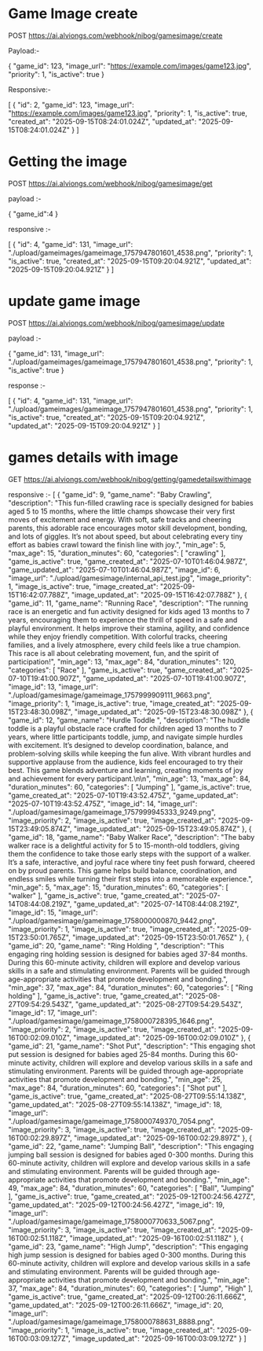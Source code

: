 # Game Image create

POST https://ai.alviongs.com/webhook/nibog/gamesimage/create

Payload:-

{
  "game_id": 123,
  "image_url": "https://example.com/images/game123.jpg",
  "priority": 1,
  "is_active": true
}


Responsive:-

[
    {
        "id": 2,
        "game_id": 123,
        "image_url": "https://example.com/images/game123.jpg",
        "priority": 1,
        "is_active": true,
        "created_at": "2025-09-15T08:24:01.024Z",
        "updated_at": "2025-09-15T08:24:01.024Z"
    }
]


# Getting the image

POST https://ai.alviongs.com/webhook/nibog/gamesimage/get

payload :-

{
    "game_id":4
}

responsive :-

[
    {
        "id": 4,
        "game_id": 131,
        "image_url": "./upload/gameimages/gameimage_1757947801601_4538.png",
        "priority": 1,
        "is_active": true,
        "created_at": "2025-09-15T09:20:04.921Z",
        "updated_at": "2025-09-15T09:20:04.921Z"
    }
]



# update game image 

POST https://ai.alviongs.com/webhook/nibog/gamesimage/update

payload :-

{
    "game_id": 131,
    "image_url": "./upload/gameimages/gameimage_1757947801601_4538.png",
    "priority": 1,
    "is_active": true
}

response :-

[
    {
        "id": 4,
        "game_id": 131,
        "image_url": "./upload/gameimages/gameimage_1757947801601_4538.png",
        "priority": 1,
        "is_active": true,
        "created_at": "2025-09-15T09:20:04.921Z",    
        "updated_at": "2025-09-15T09:20:04.921Z"
    }
]


# games details with image

GET https://ai.alviongs.com/webhook/nibog/getting/gamedetailswithimage


responsive :-
[
  {
    "game_id": 9,
    "game_name": "Baby Crawling",
    "description": "This fun-filled crawling race is specially designed for babies aged 5 to 15 months, where the little champs showcase their very first moves of excitement and energy. With soft, safe tracks and cheering parents, this adorable race encourages motor skill development, bonding, and lots of giggles. It’s not about speed, but about celebrating every tiny effort as babies crawl toward the finish line with joy.",
    "min_age": 5,
    "max_age": 15,
    "duration_minutes": 60,
    "categories": [
      "crawling"
    ],
    "game_is_active": true,
    "game_created_at": "2025-07-10T01:46:04.987Z",
    "game_updated_at": "2025-07-10T01:46:04.987Z",
    "image_id": 6,
    "image_url": "./upload/gamesimage/internal_api_test.jpg",
    "image_priority": 1,
    "image_is_active": true,
    "image_created_at": "2025-09-15T16:42:07.788Z",
    "image_updated_at": "2025-09-15T16:42:07.788Z"
  },
  {
    "game_id": 11,
    "game_name": "Running Race",
    "description": "The running race is an energetic and fun activity designed for kids aged 13 months to 7 years, encouraging them to experience the thrill of speed in a safe and playful environment. It helps improve their stamina, agility, and confidence while they enjoy friendly competition. With colorful tracks, cheering families, and a lively atmosphere, every child feels like a true champion. This race is all about celebrating movement, fun, and the spirit of participation!",
    "min_age": 13,
    "max_age": 84,
    "duration_minutes": 120,
    "categories": [
      "Race"
    ],
    "game_is_active": true,
    "game_created_at": "2025-07-10T19:41:00.907Z",
    "game_updated_at": "2025-07-10T19:41:00.907Z",
    "image_id": 13,
    "image_url": "./upload/gamesimage/gameimage_1757999909111_9663.png",
    "image_priority": 1,
    "image_is_active": true,
    "image_created_at": "2025-09-15T23:48:30.098Z",
    "image_updated_at": "2025-09-15T23:48:30.098Z"
  },
  {
    "game_id": 12,
    "game_name": "Hurdle Toddle ",
    "description": "The huddle toddle is a playful obstacle race crafted for children aged 13 months to 7 years, where little participants toddle, jump, and navigate simple hurdles with excitement. It’s designed to develop coordination, balance, and problem-solving skills while keeping the fun alive. With vibrant hurdles and supportive applause from the audience, kids feel encouraged to try their best. This game blends adventure and learning, creating moments of joy and achievement for every participant.\n\n",
    "min_age": 13,
    "max_age": 84,
    "duration_minutes": 60,
    "categories": [
      "Jumping"
    ],
    "game_is_active": true,
    "game_created_at": "2025-07-10T19:43:52.475Z",
    "game_updated_at": "2025-07-10T19:43:52.475Z",
    "image_id": 14,
    "image_url": "./upload/gamesimage/gameimage_1757999945333_9249.png",
    "image_priority": 2,
    "image_is_active": true,
    "image_created_at": "2025-09-15T23:49:05.874Z",
    "image_updated_at": "2025-09-15T23:49:05.874Z"
  },
  {
    "game_id": 18,
    "game_name": "Baby Walker Race",
    "description": "The baby walker race is a delightful activity for 5 to 15-month-old toddlers, giving them the confidence to take those early steps with the support of a walker. It’s a safe, interactive, and joyful race where tiny feet push forward, cheered on by proud parents. This game helps build balance, coordination, and endless smiles while turning their first steps into a memorable experience.",
    "min_age": 5,
    "max_age": 15,
    "duration_minutes": 60,
    "categories": [
      "walker"
    ],
    "game_is_active": true,
    "game_created_at": "2025-07-14T08:44:08.219Z",
    "game_updated_at": "2025-07-14T08:44:08.219Z",
    "image_id": 15,
    "image_url": "./upload/gamesimage/gameimage_1758000000870_9442.png",
    "image_priority": 1,
    "image_is_active": true,
    "image_created_at": "2025-09-15T23:50:01.765Z",
    "image_updated_at": "2025-09-15T23:50:01.765Z"
  },
  {
    "game_id": 20,
    "game_name": "Ring Holding ",
    "description": "This engaging ring holding  session is designed for babies aged 37-84 months. During this 60-minute activity, children will explore and develop various skills in a safe and stimulating environment. Parents will be guided through age-appropriate activities that promote development and bonding.",
    "min_age": 37,
    "max_age": 84,
    "duration_minutes": 60,
    "categories": [
      "Ring holding"
    ],
    "game_is_active": true,
    "game_created_at": "2025-08-27T09:54:29.543Z",
    "game_updated_at": "2025-08-27T09:54:29.543Z",
    "image_id": 17,
    "image_url": "./upload/gamesimage/gameimage_1758000728395_1646.png",
    "image_priority": 2,
    "image_is_active": true,
    "image_created_at": "2025-09-16T00:02:09.010Z",
    "image_updated_at": "2025-09-16T00:02:09.010Z"
  },
  {
    "game_id": 21,
    "game_name": "Shot Put",
    "description": "This engaging shot put session is designed for babies aged 25-84 months. During this 60-minute activity, children will explore and develop various skills in a safe and stimulating environment. Parents will be guided through age-appropriate activities that promote development and bonding.",
    "min_age": 25,
    "max_age": 84,
    "duration_minutes": 60,
    "categories": [
      "Shot put"
    ],
    "game_is_active": true,
    "game_created_at": "2025-08-27T09:55:14.138Z",
    "game_updated_at": "2025-08-27T09:55:14.138Z",
    "image_id": 18,
    "image_url": "./upload/gamesimage/gameimage_1758000749370_7054.png",
    "image_priority": 3,
    "image_is_active": true,
    "image_created_at": "2025-09-16T00:02:29.897Z",
    "image_updated_at": "2025-09-16T00:02:29.897Z"
  },
  {
    "game_id": 22,
    "game_name": "Jumping Ball",
    "description": "This engaging jumping ball session is designed for babies aged 0-300 months. During this 60-minute activity, children will explore and develop various skills in a safe and stimulating environment. Parents will be guided through age-appropriate activities that promote development and bonding.",
    "min_age": 49,
    "max_age": 84,
    "duration_minutes": 60,
    "categories": [
      "Ball",
      "Jumping"
    ],
    "game_is_active": true,
    "game_created_at": "2025-09-12T00:24:56.427Z",
    "game_updated_at": "2025-09-12T00:24:56.427Z",
    "image_id": 19,
    "image_url": "./upload/gamesimage/gameimage_1758000770633_5067.png",
    "image_priority": 3,
    "image_is_active": true,
    "image_created_at": "2025-09-16T00:02:51.118Z",
    "image_updated_at": "2025-09-16T00:02:51.118Z"
  },
  {
    "game_id": 23,
    "game_name": "High Jump",
    "description": "This engaging high jump session is designed for babies aged 0-300 months. During this 60-minute activity, children will explore and develop various skills in a safe and stimulating environment. Parents will be guided through age-appropriate activities that promote development and bonding.",
    "min_age": 37,
    "max_age": 84,
    "duration_minutes": 60,
    "categories": [
      "Jump",
      "High"
    ],
    "game_is_active": true,
    "game_created_at": "2025-09-12T00:26:11.666Z",
    "game_updated_at": "2025-09-12T00:26:11.666Z",
    "image_id": 20,
    "image_url": "./upload/gamesimage/gameimage_1758000788631_8888.png",
    "image_priority": 1,
    "image_is_active": true,
    "image_created_at": "2025-09-16T00:03:09.127Z",
    "image_updated_at": "2025-09-16T00:03:09.127Z"
  }
]



